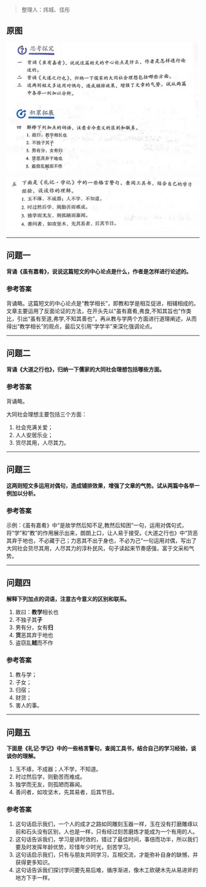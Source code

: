 > 整理人：炜城、佳彤

## 原图

![礼记1](clip_image004.jpg)

![礼记2](clip_image006.jpg)



------



## 问题一

**背诵《虽有嘉肴》，说说这篇短文的中心论点是什么，作者是怎样进行论述的。**

### 参考答案

背诵略。这篇短文的中心论点是“教学相长”，即教和学是相互促进，相辅相成的。文章主要运用了反面论证的方法，在开头先以“虽有嘉肴,弗食,不知其旨也”作类比，引出“虽有至道,弗学,不知其善也”，再从教与学两个方面进行道理阐述，从而得出“教学相长”的观点，最后又引用“学学半”来深化强调论点。



------



## 问题二

**背诵《大道之行也》，归纳一下儒家的大同社会理想包括哪些方面。**

### 参考答案

背诵略。

大同社会理想主要包括三个方面：

1. 社会充满关爱；
2. 人人安居乐业；
3. 货尽其用，人尽其力。



------



## 问题三

**这两则短文多运用对偶句，造成铺排效果，增强了文章的气势。试从两篇中各举一例加以分析。**

### 参考答案

示例：《虽有嘉肴》中“是故学然后知不足,教然后知困”一句，运用对偶句式，将“学”和“教”的作用展示出来，朗朗上口，让人易于接受。《大道之行也》中“货恶其弃于地也，不必藏于己；力恶其不出于身也，不必为己”一句运用对偶，写出了大同社会货尽其用，人尽其力的淳朴民风，句子读起来节奏感强，富于文采和气势。



------



## 问题四

**解释下列加点的词语，注意古今意义的区别和联系。**

1. 故曰：**教学**相长也
2. 不独子其**子**
3. 男有分，女有**归**
4. **货**恶其弃于地也
5. 盗窃乱**贼**而不作

### 参考答案

1. 教与学；
2. 子女；
3. 归宿；
4. 财货；
5. 害人的事。



------



## 问题五

**下面是《礼记·学记》中的一些格言警句，查阅工具书，结合自己的学习经验，谈谈你的理解。**

1. 玉不琢，不成器；人不学，不知道。
2. 时过然后学，则勤苦而难成。
3. 独学而无友，则孤陋而寡闻。
4. 善问者，如攻坚木，先其易者，后其节目。

### 参考答案

1. 这句话启示我们，一个人的成才之路如同雕刻玉器一样，玉在没有打磨雕琢以前和石头没有区别，人也是一样，只有经过刻苦磨炼才能成为一个有用的人。
2. 这句话告诉我们，学习是讲时效的，错过了最佳时间，事倍而功半，所以我们要及时发挥年龄优势，珍惜年少时光，刻苦学习。
3. 这句话启示我们，只有与朋友共同学习，互相交流，才能弥补自身的缺憾，并获得更多知识。
4. 这句话告诉我们探讨学问要先易后难，循序渐进，像木工砍硬木先从易进斧的地方下手一样。